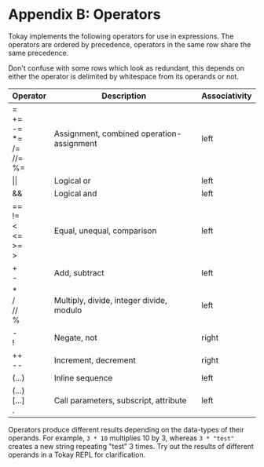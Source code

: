 # Appendix B: Operators

Tokay implements the following operators for use in expressions. The operators are ordered by precedence, operators in the same row share the same precedence.

Don't confuse with some rows which look as redundant, this depends on either the operator is delimited by whitespace from its operands or not.

<table>
    <thead>
        <tr class="title">
            <th>
                Operator
            </th>
            <th>
                Description
            </th>
            <th>
                Associativity
            </th>
        </tr>
    </thead>
    <tbody>
        <tr>
            <td>=<br>+=<br>-=<br>*=<br>/=<br>//=<br>%=</td>
            <td>Assignment, combined operation-assignment</td>
            <td>left</td>
        </tr>
        <tr>
            <td>||</td>
            <td>Logical or</td>
            <td>left</td>
        </tr>
        <tr>
            <td>&&</td>
            <td>Logical and</td>
            <td>left</td>
        </tr>
        <tr>
            <td>==<br>!=<br><<br><=<br>>=<br>></td>
            <td>Equal, unequal, comparison</td>
            <td>left</td>
        </tr>
        <tr>
            <td>+<br>-</td>
            <td>Add, subtract</td>
            <td>left</td>
        </tr>
        <tr>
            <td>*<br>/<br>//<br>%</td>
            <td>Multiply, divide, integer divide, modulo</td>
            <td>left</td>
        </tr>
        <tr>
            <td>-<br>!</td>
            <td>Negate, not</td>
            <td>right</td>
        </tr>
        <tr>
            <td>++<br>--</td>
            <td>Increment, decrement</td>
            <td>right</td>
        </tr>
        <tr>
            <td>(...)</td>
            <td>Inline sequence</td>
            <td>left</td>
        </tr>
        <tr>
            <td>(...)<br>[...]<br>.</td>
            <td>Call parameters, subscript, attribute</td>
            <td>left</td>
        </tr>
    </tbody>
</table>

Operators produce different results depending on the data-types of their operands. For example, `3 * 10` multiplies 10 by 3, whereas `3 * "test"` creates a new string repeating "test" 3 times. Try out the results of different operands in a Tokay REPL for clarification.
